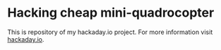 # Hacking cheap mini-quadrocopter

This is repository of my hackaday.io project. For more information visit [hackaday.io](https://hackaday.io/project/19255-hacking-cheap-mini-quadrocopter).